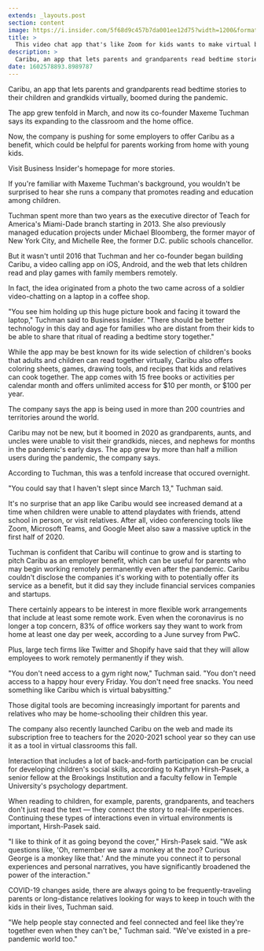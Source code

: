 ```yaml
--- 
extends: _layouts.post 
section: content 
image: https://i.insider.com/5f68d9c457b7da001ee12d75?width=1200&format=jpeg 
title: > 
  This video chat app that's like Zoom for kids wants to make virtual babysitting the next big thing 
description: > 
  Caribu, an app that lets parents and grandparents read bedtime stories to their children and grandkids virtually, boomed during the pandemic.The app grew tenfold in March, and now its co-founder Maxeme Tuchman says its expanding to the classroom and the home office.Tuchman spent more than two years as the executive director of Teach for America's Miami-Dade branch starting in 2013.The company says the app is being used in more than 200 countries and territories around the world.Those digital tools are becoming increasingly important for parents and relatives who may be home-schooling their children this year. 
date: 1602578893.8989787 
--- 
```

Caribu, an app that lets parents and grandparents read bedtime stories to their children and grandkids virtually, boomed during the pandemic.

The app grew tenfold in March, and now its co-founder Maxeme Tuchman says its expanding to the classroom and the home office.

Now, the company is pushing for some employers to offer Caribu as a benefit, which could be helpful for parents working from home with young kids.

Visit Business Insider's homepage for more stories.

If you're familiar with Maxeme Tuchman's background, you wouldn't be surprised to hear she runs a company that promotes reading and education among children.

Tuchman spent more than two years as the executive director of Teach for America's Miami-Dade branch starting in 2013. She also previously managed education projects under Michael Bloomberg, the former mayor of New York City, and Michelle Ree, the former D.C. public schools chancellor.

But it wasn't until 2016 that Tuchman and her co-founder began building Caribu, a video calling app on iOS, Android, and the web that lets children read and play games with family members remotely.

In fact, the idea originated from a photo the two came across of a soldier video-chatting on a laptop in a coffee shop.

"You see him holding up this huge picture book and facing it toward the laptop," Tuchman said to Business Insider. "There should be better technology in this day and age for families who are distant from their kids to be able to share that ritual of reading a bedtime story together."

While the app may be best known for its wide selection of children's books that adults and children can read together virtually, Caribu also offers coloring sheets, games, drawing tools, and recipes that kids and relatives can cook together. The app comes with 15 free books or activities per calendar month and offers unlimited access for $10 per month, or $100 per year.

The company says the app is being used in more than 200 countries and territories around the world.

Caribu may not be new, but it boomed in 2020 as grandparents, aunts, and uncles were unable to visit their grandkids, nieces, and nephews for months in the pandemic's early days. The app grew by more than half a million users during the pandemic, the company says.

According to Tuchman, this was a tenfold increase that occured overnight.

"You could say that I haven't slept since March 13," Tuchman said.

It's no surprise that an app like Caribu would see increased demand at a time when children were unable to attend playdates with friends, attend school in person, or visit relatives. After all, video conferencing tools like Zoom, Microsoft Teams, and Google Meet also saw a massive uptick in the first half of 2020.

Tuchman is confident that Caribu will continue to grow and is starting to pitch Caribu as an employer benefit, which can be useful for parents who may begin working remotely permanently even after the pandemic. Caribu couldn't disclose the companies it's working with to potentially offer its service as a benefit, but it did say they include financial services companies and startups.

There certainly appears to be interest in more flexible work arrangements that include at least some remote work. Even when the coronavirus is no longer a top concern, 83% of office workers say they want to work from home at least one day per week, according to a June survey from PwC.

Plus, large tech firms like Twitter and Shopify have said that they will allow employees to work remotely permanently if they wish.

"You don't need access to a gym right now," Tuchman said. "You don't need access to a happy hour every Friday. You don't need free snacks. You need something like Caribu which is virtual babysitting."

Those digital tools are becoming increasingly important for parents and relatives who may be home-schooling their children this year.

The company also recently launched Caribu on the web and made its subscription free to teachers for the 2020-2021 school year so they can use it as a tool in virtual classrooms this fall.

Interaction that includes a lot of back-and-forth participation can be crucial for developing children's social skills, according to Kathryn Hirsh-Pasek, a senior fellow at the Brookings Institution and a faculty fellow in Temple University's psychology department.

When reading to children, for example, parents, grandparents, and teachers don't just read the text — they connect the story to real-life experiences. Continuing these types of interactions even in virtual environments is important, Hirsh-Pasek said.

"I like to think of it as going beyond the cover," Hirsh-Pasek said. "We ask questions like, 'Oh, remember we saw a monkey at the zoo? Curious George is a monkey like that.' And the minute you connect it to personal experiences and personal narratives, you have significantly broadened the power of the interaction."

COVID-19 changes aside, there are always going to be frequently-traveling parents or long-distance relatives looking for ways to keep in touch with the kids in their lives, Tuchman said.

"We help people stay connected and feel connected and feel like they're together even when they can't be," Tuchman said. "We've existed in a pre-pandemic world too."